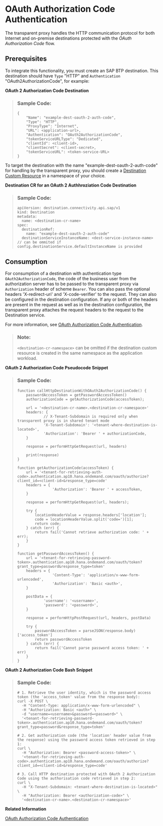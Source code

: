 <!-- loio7bdfed49c6d0451b8aafe1c94da8c770 -->

# OAuth Authorization Code Authentication

The transparent proxy handles the HTTP communication protocol for both Internet and on-premise destinations protected with the *OAuth Authorization Code* flow.



<a name="loio7bdfed49c6d0451b8aafe1c94da8c770__section_tfr_bwv_hcc"/>

## Prerequisites

To integrate this functionality, you must create an SAP BTP destination. This destination should have `Type` "HTTP" and `Authentication` "OAuth2AuthorizationCode", for example:

**OAuth 2 Authorization Code Destination**

> ### Sample Code:  
> ```
> {
>     "Name": "example-dest-oauth-2-auth-code",
>     "Type": "HTTP",
>     "ProxyType": "Internet",
>     "URL": <application-url>,
>     "Authentication": "OAuth2AuthorizationCode",
>     "tokenServiceURLType": "Dedicated",
>     "clientId": <client-id>,
>     "clientSecret": <client-secret>,
>     "tokenServiceURL": <token-service-URL>
> }
> ```

To target the destination with the name "example-dest-oauth-2-auth-code" for handling by the transparent proxy, you should create a [Destination Custom Resource](destination-custom-resource-fc7951e.md) in a namespace of your choice.

**Destination CR for an OAuth 2 Authhroziation Code Destination**

> ### Sample Code:  
> ```
> apiVersion: destination.connectivity.api.sap/v1
> kind: Destination
> metadata:
>   name: <destination-cr-name>
> spec:
>   destinationRef:
>     name: "example-dest-oauth-2-auth-code"
>   destinationServiceInstanceName: <dest-service-instance-name> // can be ommited if config.destinationService.defaultInstanceName is provided
> ```



<a name="loio7bdfed49c6d0451b8aafe1c94da8c770__section_g4k_bwv_hcc"/>

## Consumption

For consumption of a destination with authentication type `OAuth2AuthorizationCode`, the code of the business user from the authorization server has to be passed to the transparent proxy via `Authorization` header of scheme `Bearer`. You can also pass the optional headers 'X-redirect-uri' and 'X-code-verifier' to the request. They can also be configured in the destination configuration. If any or both of the headers are present in the request as well as in the destination configuration, the transparent proxy attaches the request headers to the request to the Destination service.

For more information, see [OAuth Authorization Code Authentication](oauth-authorization-code-authentication-9f634f6.md).

> ### Note:  
> `<destination-cr-namespace>` can be omitted if the destination custom resource is created in the same namespace as the application workload.

**OAuth 2 Authorization Code Pseudocode Snippet**

> ### Sample Code:  
> ```
> function callHttpDestinationWithOAuth2AuthorizationCode() {
>     passwordAccessToken = getPasswordAccessToken()
>     authorizationCode = getAuthorizationCode(accessToken);
>  
>     url = '<destination-cr-name>.<destination-cr-namespace>'
>     headers: {
>             // X-Tenant-Subdomain is required only when transparent proxy is in shared tenant mode
>             'X-Tenant-Subdomain': '<tenant-where-destination-is-located>',
>             'Authorization': 'Bearer ' + authorizationCode,
>     }
>  
>     response = performHttpGetRequest(url, headers)
>  
>     print(response)
> }
>  
> function getAuthorizationCode(accessToken) {
>     url = '<tenant-for-retrieving-auth-code>.authentication.ap10.hana.ondemand.com/oauth/authorize?client_id=<client-id>&response_type=code'
>     headers = {
>                 'Authorization': 'Bearer ' + accessToken,
>     }
>  
>     response = performHttpGetRequest(url, headers);
>  
>     try {
>         locationHeaderValue = response.headers['location'];
>         code = locationHeaderValue.split('code=')[1];
>         return code;
>     } catch (err) {
>         return fail('Cannot retrieve authorization code: ' + err);
>     }
> }
>  
> function getPasswordAccessToken() {
>     url = '<tenant-for-retrieving-password-token>.authentication.ap10.hana.ondemand.com/oauth/token?grant_type=password&response_type=token'
>     headers = {
>                 'Content-Type': 'application/x-www-form-urlencoded',
>                 'Authorization': 'Basic <auth>',
>     }
>  
>     postData = {
>             'username': '<username>',
>             'password': '<password>',
>     }
>      
>     response = performHttpPostRequest(url, headers, postData)
>      
>     try {
>         passwordAccessToken = parseJSON(response.body)['access_token']
>         return passwordAccessToken
>     } catch (err) {
>         return fail('Cannot parse password access token: ' + err)
>     }
> }
> ```

**OAuth 2 Authorization Code Bash Snippet** 

> ### Sample Code:  
> ```
> # 1. Retrieve the user identity, which is the password access token (the 'access_token' value from the response body):
> curl -X POST \
>   -H "Content-Type: application/x-www-form-urlencoded" \
>   -H "Authorization: Basic <auth>" \
>   -d "username=<username>&password=<password>" \
>   '<tenant-for-retrieving-password-token>.authentication.ap10.hana.ondemand.com/oauth/token?grant_type=password&response_type=token'
>  
> # 2. Get authorization code (the 'location' header value from the response) using the password access token retrieved in step 1:
> curl \
>   -H "Authorization: Bearer <password-access-token>" \
>   '<tenant-for-retrieving-auth-code>.authentication.ap10.hana.ondemand.com/oauth/authorize?client_id=<client-id>&response_type=code'
>  
> # 3. Call HTTP destination protected with OAuth 2 Authorization Code using the authorisation code retrieved in step 2:
> curl \
>   -H "X-Tenant-Subdomain: <tenant-where-destination-is-located>" \
>   -H "Authorization: Bearer <authorization-code>" \
>   '<destination-cr-name>.<destination-cr-namespace>'
> ```

**Related Information**  


[OAuth Authorization Code Authentication](oauth-authorization-code-authentication-9f634f6.md "Create and configure an OAuth Authorization Code destination for an application.")

